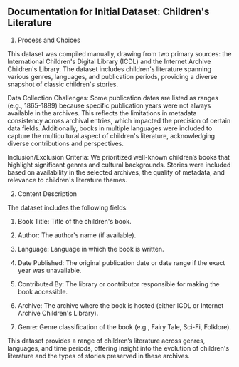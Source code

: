 ## Documentation for Initial Dataset: Children's Literature

1. Process and Choices

This dataset was compiled manually, drawing from two primary sources: the International Children's Digital Library (ICDL) and the Internet Archive Children's Library. The dataset includes children's literature spanning various genres, languages, and publication periods, providing a diverse snapshot of classic children's stories.

Data Collection Challenges: Some publication dates are listed as ranges (e.g., 1865-1889) because specific publication years were not always available in the archives. This reflects the limitations in metadata consistency across archival entries, which impacted the precision of certain data fields. Additionally, books in multiple languages were included to capture the multicultural aspect of children's literature, acknowledging diverse contributions and perspectives.

Inclusion/Exclusion Criteria: We prioritized well-known children’s books that highlight significant genres and cultural backgrounds. Stories were included based on availability in the selected archives, the quality of metadata, and relevance to children's literature themes.

2. Content Description

The dataset includes the following fields:

1) Book Title: Title of the children's book.

2) Author: The author's name (if available).

3) Language: Language in which the book is written.

4) Date Published: The original publication date or date range if the exact year was unavailable.

5) Contributed By: The library or contributor responsible for making the book accessible.

6) Archive: The archive where the book is hosted (either ICDL or Internet Archive Children's Library).

7) Genre: Genre classification of the book (e.g., Fairy Tale, Sci-Fi, Folklore).

This dataset provides a range of children’s literature across genres, languages, and time periods, offering insight into the evolution of children's literature and the types of stories preserved in these archives.
